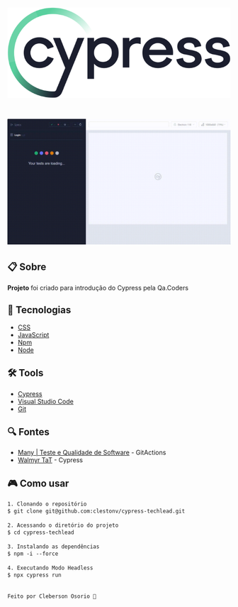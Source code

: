 <h1 align="center">
    <img src="cypress/img/cypress.svg">
</h1>
<h1 align="center">
    <img src="cypress/img/Login.gif">
</h1>

## 📋 Sobre

**Projeto** foi criado para introdução do Cypress pela Qa.Coders

## 🚀 Tecnologias
- [CSS](https://developer.mozilla.org/pt-BR/docs/Web/CSS)
- [JavaScript](https://developer.mozilla.org/pt-BR/docs/Aprender/JavaScript)
- [Npm](https://www.npmjs.com/)
- [Node](https://nodejs.org/en/)


## 🛠️ Tools
- [Cypress](https://www.cypress.io/)
- [Visual Studio Code](https://code.visualstudio.com)
- [Git](https://git-scm.com/)

## 🔍 Fontes

- [Many | Teste e Qualidade de Software](https://www.youtube.com/watch?v=MW0QLdZHNGw) - GitActions
- [Walmyr TaT](https://talkingabouttesting.com/) - Cypress

## 🎮 Como usar
```
1. Clonando o repositório 
$ git clone git@github.com:clestonv/cypress-techlead.git

2. Acessando o diretório do projeto 
$ cd cypress-techlead

3. Instalando as dependências 
$ npm -i --force

4. Executando Modo Headless
$ npx cypress run


Feito por Cleberson Osorio 🌊

